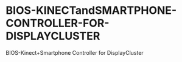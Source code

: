 # BIOS-KINECTandSMARTPHONE-CONTROLLER-FOR-DISPLAYCLUSTER
BIOS-Kinect+Smartphone Controller for DisplayCluster
